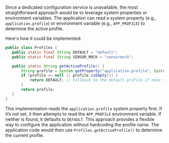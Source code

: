 Since a dedicated configuration service is unavailable, the most straightforward approach would be to leverage system properties or environment variables. The application can read a system property (e.g., `application.profile`) or environment variable (e.g., `APP_PROFILE`) to determine the active profile.

Here's how it could be implemented:

```java
public class Profiles {
   public static final String DEFAULT = "default";
   public static final String SENSOR_MOCK = "sensormock";

   public static String getActiveProfile() {
       String profile = System.getProperty("application.profile", System.getenv("APP_PROFILE"));
       if (profile == null || profile.isEmpty()) {
           return DEFAULT; // Fallback to the default profile if none is specified
       }
       return profile;
   }
}
```

This implementation reads the `application.profile` system property first. If it’s not set, it then attempts to read the `APP_PROFILE` environment variable. If neither is found, it defaults to `DEFAULT`. This approach provides a flexible way to configure the application without hardcoding the profile name.  The application code would then use `Profiles.getActiveProfile()` to determine the current profile.